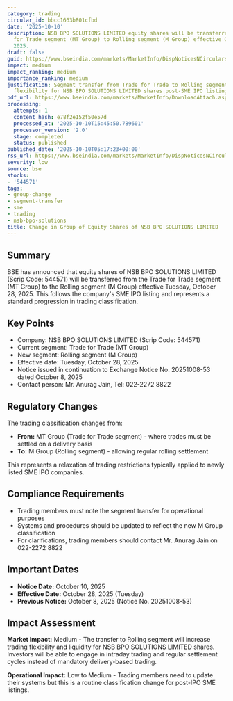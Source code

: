```yaml
---
category: trading
circular_id: bbcc1663b801cfbd
date: '2025-10-10'
description: NSB BPO SOLUTIONS LIMITED equity shares will be transferred from Trade
  for Trade segment (MT Group) to Rolling segment (M Group) effective October 28,
  2025.
draft: false
guid: https://www.bseindia.com/markets/MarketInfo/DispNoticesNCirculars.aspx?Noticeid={7418AEA6-6DA4-47C7-9F31-04646F497EBF}&noticeno=20251010-2&dt=10/10/2025&icount=2&totcount=69&flag=0
impact: medium
impact_ranking: medium
importance_ranking: medium
justification: Segment transfer from Trade for Trade to Rolling segment affects trading
  flexibility for NSB BPO SOLUTIONS LIMITED shares post-SME IPO listing
pdf_url: https://www.bseindia.com/markets/MarketInfo/DownloadAttach.aspx?id=20251010-2&attachedId=
processing:
  attempts: 1
  content_hash: e78f2e152f50e57d
  processed_at: '2025-10-10T15:45:50.789601'
  processor_version: '2.0'
  stage: completed
  status: published
published_date: '2025-10-10T05:17:23+00:00'
rss_url: https://www.bseindia.com/markets/MarketInfo/DispNoticesNCirculars.aspx?Noticeid={7418AEA6-6DA4-47C7-9F31-04646F497EBF}&noticeno=20251010-2&dt=10/10/2025&icount=2&totcount=69&flag=0
severity: low
source: bse
stocks:
- '544571'
tags:
- group-change
- segment-transfer
- sme
- trading
- nsb-bpo-solutions
title: Change in Group of Equity Shares of NSB BPO SOLUTIONS LIMITED
---
```


## Summary

BSE has announced that equity shares of NSB BPO SOLUTIONS LIMITED (Scrip Code: 544571) will be transferred from the Trade for Trade segment (MT Group) to the Rolling segment (M Group) effective Tuesday, October 28, 2025. This follows the company's SME IPO listing and represents a standard progression in trading classification.

## Key Points

- Company: NSB BPO SOLUTIONS LIMITED (Scrip Code: 544571)
- Current segment: Trade for Trade (MT Group)
- New segment: Rolling segment (M Group)
- Effective date: Tuesday, October 28, 2025
- Notice issued in continuation to Exchange Notice No. 20251008-53 dated October 8, 2025
- Contact person: Mr. Anurag Jain, Tel: 022-2272 8822

## Regulatory Changes

The trading classification changes from:
- **From:** MT Group (Trade for Trade segment) - where trades must be settled on a delivery basis
- **To:** M Group (Rolling segment) - allowing regular rolling settlement

This represents a relaxation of trading restrictions typically applied to newly listed SME IPO companies.

## Compliance Requirements

- Trading members must note the segment transfer for operational purposes
- Systems and procedures should be updated to reflect the new M Group classification
- For clarifications, trading members should contact Mr. Anurag Jain on 022-2272 8822

## Important Dates

- **Notice Date:** October 10, 2025
- **Effective Date:** October 28, 2025 (Tuesday)
- **Previous Notice:** October 8, 2025 (Notice No. 20251008-53)

## Impact Assessment

**Market Impact:** Medium - The transfer to Rolling segment will increase trading flexibility and liquidity for NSB BPO SOLUTIONS LIMITED shares. Investors will be able to engage in intraday trading and regular settlement cycles instead of mandatory delivery-based trading.

**Operational Impact:** Low to Medium - Trading members need to update their systems but this is a routine classification change for post-IPO SME listings.